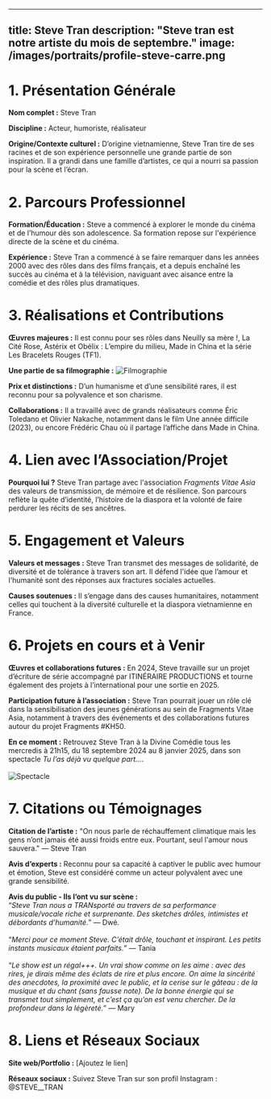 
---
title: Steve Tran
description: "Steve tran est notre artiste du mois de septembre."
image: /images/portraits/profile-steve-carre.png
---

# 1. Présentation Générale
**Nom complet :** Steve Tran

**Discipline :** Acteur, humoriste, réalisateur

**Origine/Contexte culturel :** D’origine vietnamienne, Steve Tran tire de ses racines et de son expérience personnelle une grande partie de son inspiration. Il a grandi dans une famille d’artistes, ce qui a nourri sa passion pour la scène et l’écran.

# 2. Parcours Professionnel
**Formation/Éducation :** Steve a commencé à explorer le monde du cinéma et de l’humour dès son adolescence. Sa formation repose sur l'expérience directe de la scène et du cinéma.

**Expérience :** Steve Tran a commencé à se faire remarquer dans les années 2000 avec des rôles dans des films français, et a depuis enchaîné les succès au cinéma et à la télévision, naviguant avec aisance entre la comédie et des rôles plus dramatiques.


# 3. Réalisations et Contributions
**Œuvres majeures :** Il est connu pour ses rôles dans Neuilly sa mère !, La Cité Rose, Astérix et Obélix : L’empire du milieu, Made in China et la série Les Bracelets Rouges (TF1).

**Une partie de sa filmographie :**
![Filmographie](/images/portraits/steve-filmographie.png)


**Prix et distinctions :** D’un humanisme et d’une sensibilité rares, il est reconnu pour sa polyvalence et son charisme.

**Collaborations :** Il a travaillé avec de grands réalisateurs comme Éric Toledano et Olivier Nakache, notamment dans le film Une année difficile (2023), ou encore Frédéric Chau où il partage l’affiche dans Made in China.

# 4. Lien avec l’Association/Projet
**Pourquoi lui ?** Steve Tran partage avec l'association *Fragments Vitae Asia* des valeurs de transmission, de mémoire et de résilience. Son parcours reflète la quête d’identité, l’histoire de la diaspora et la volonté de faire perdurer les récits de ses ancêtres.

# 5. Engagement et Valeurs
**Valeurs et messages :** Steve Tran transmet des messages de solidarité, de diversité et de tolérance à travers son art. Il défend l'idée que l’amour et l'humanité sont des réponses aux fractures sociales actuelles.  

**Causes soutenues :** Il s’engage dans des causes humanitaires, notamment celles qui touchent à la diversité culturelle et la diaspora vietnamienne en France.

# 6. Projets en cours et à Venir
**Œuvres et collaborations futures :** En 2024, Steve travaille sur un projet d’écriture de série accompagné par ITINÉRAIRE PRODUCTIONS et tourne également des projets
à l’international pour une sortie en 2025.

**Participation future à l’association :** Steve Tran pourrait jouer un rôle clé dans la sensibilisation des jeunes générations au sein de Fragments Vitae Asia, notamment à travers des événements et des collaborations futures autour du projet Fragments #KH50.

**En ce moment :** Retrouvez Steve Tran à la Divine Comédie tous les mercredis à 21h15, du 18 septembre 2024 au 8 janvier 2025, dans son spectacle *Tu l’as déjà vu quelque part…*.<br><br>
![Spectacle](/images/portraits/steve-affiche.png)

# 7. Citations ou Témoignages
**Citation de l’artiste :** 
"On nous parle de réchauffement climatique mais les gens n’ont jamais été aussi froids entre eux. Pourtant, seul l'amour nous sauvera." — Steve Tran

**Avis d’experts :** Reconnu pour sa capacité à captiver le public avec humour et émotion, Steve est considéré comme un acteur polyvalent avec une grande sensibilité.

**Avis du public - Ils l’ont vu sur scène :** <br>
“*Steve Tran nous a TRANsporté au travers de sa performance musicale/vocale riche et surprenante. Des sketches drôles, intimistes et débordants d’humanité.*” — Dwé.<br><br>
“*Merci pour ce moment Steve. C’était drôle, touchant et inspirant. Les petits instants musicaux étaient parfaits.*” — Tania<br><br>
“*Le show est un régal+++. Un vrai show comme on les aime : avec des rires, je dirais même des éclats de rire et plus encore. On aime la sincérité des anecdotes, la proximité avec le public, et la cerise sur le gâteau : de la musique et du chant (sans fausse note). De la bonne énergie qui se transmet tout simplement, et c’est ça qu’on est venu chercher. De la profondeur dans la légèreté.*” — Mary


# 8. Liens et Réseaux Sociaux
**Site web/Portfolio :** [Ajoutez le lien]

**Réseaux sociaux :** Suivez Steve Tran sur son profil Instagram : @STEVE__TRAN


